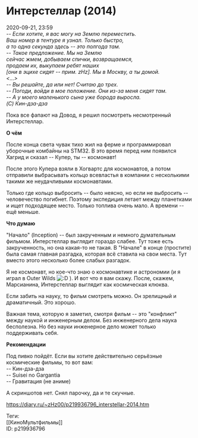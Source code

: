 Интерстеллар (2014)
====================

   
 2020-09-21, 23:59   
    *-- Если хотите, я вас могу на Землю переместить.   
 Ваш номер в тентуре я узнал. Только быстро,   
 а то одна секунда здесь -- это полгода там.   
 -- Такое предложение. Мы на Землю   
 сейчас жмем, добываем спички, возвращаемся,   
 продаем их, выкупаем ребят наших   
 [они в эцихе сидят -- прим. zHz]. Мы в Москву, а ты домой.   
 <...>   
 -- Вы решайте, да или нет! Считаю до трех.   
 -- Погоди, войди в мое положение. Они из-за меня сидят там.   
 -- А у моего маленького сына уже борода выросла.   
 (C) Кин-дза-дза*     
   
 Пока все фапают на Довод, я решил посмотреть несмотренный Интерстеллар.   
   
  **О чём**    
   
 После конца света чувак тихо жил на ферме и программировал уборочные комбайны на STM32. В это время перед ним появился Хагрид и сказал -- Купер, ты -- космонавт!   
   
 После этого Купера взяли в Хогвартс для космонавтов, а потом отправили выбрасывать кольцо всевластья в компании с несколькими такими же неудачливыми космонавтами.   
   
 Только где кольцо выбросить -- было неясно, но если не выбросить -- человечество погибнет. Поэтому экспедиция летает между планетками и ищет подходящее место. Только топлива очень мало. А времени -- ещё меньше.   
   
  **Что думаю**    
   
 "Начало" (Inception) -- был закрученным и немного думательным фильмом. Интерстеллар выглядит гораздо слабее. Тут тоже есть закрученность, но она какая-то не такая. В "Начале" в конце (простите) была самая главная разгадка, которая всё ставила на свои места. Тут вместо этого несколько более слабых разгадок.   
   
 Я не космонавт, но кое-что знаю о космонавтике и астрономии (и я играл в Outer Wilds ![:D](http://static.diary.ru/picture/1131.gif) ). И вот что я вам скажу. После, скажем, Марсианина, Интерстеллар выглядит как космическая клюква.   
   
 Если забить на науку, то фильм смотреть можно. Он зрелищный и драматичный. Это хорошо.   
   
 Важная тема, которую я заметил, смотря фильм -- это "конфликт" между наукой и инженерным делом. Без инженерного дела наука бесполезна. Но без науки инженерное дело может только поддерживать себя.   
   
  **Рекомендации**    
   
 Под пивко пойдёт. Если вы хотите действительно серьёзные космические фильмы, то вот вам:   
 -- Кин-дза-дза   
 -- Suisei no Gargantia   
 -- Гравитация (не аниме)   
   
 А скриншотов нет. Снял парочку, да и те скучные.   
    
 <https://diary.ru/~zHz00/p219936796_interstellar-2014.htm>   
   
 Теги:   
 [[КиноМультфильмы]]   
 ID: p219936796
